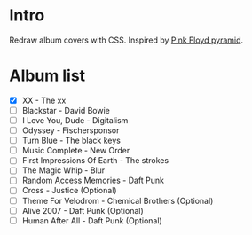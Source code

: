 # Intro
Redraw album covers with CSS. Inspired by [Pink Floyd pyramid](http://codepen.io/ssaakkaa/pen/OpVOPo).

# Album list
- [x] XX - The xx
- [ ] Blackstar - David Bowie
- [ ] I Love You, Dude - Digitalism
- [ ] Odyssey - Fischersponsor
- [ ] Turn Blue - The black keys
- [ ] Music Complete - New Order
- [ ] First Impressions Of Earth - The strokes
- [ ] The Magic Whip - Blur
- [ ] Random Access Memories - Daft Punk
- [ ] Cross - Justice (Optional)
- [ ] Theme For Velodrom - Chemical Brothers (Optional)
- [ ] Alive 2007 - Daft Punk (Optional)
- [ ] Human After All - Daft Punk (Optional)